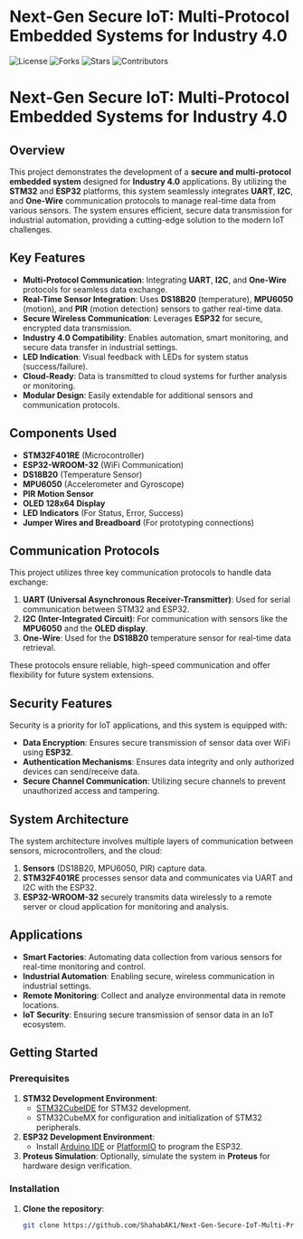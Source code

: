 # Next-Gen Secure IoT: Multi-Protocol Embedded Systems for Industry 4.0
![License](https://img.shields.io/badge/License-MIT%20(2024%20Shahab%20A.K.)-yellow.svg)
![Forks](https://img.shields.io/github/forks/ShahabAK1/Next-Gen-Secure-IoT-Multi-Protocol-Embedded-Systems-for-Industry-4.0?style=social)
![Stars](https://img.shields.io/github/stars/ShahabAK1/Next-Gen-Secure-IoT-Multi-Protocol-Embedded-Systems-for-Industry-4.0?style=social)
![Contributors](https://img.shields.io/github/contributors/ShahabAK1/Next-Gen-Secure-IoT-Multi-Protocol-Embedded-Systems-for-Industry-4.0)




# Next-Gen Secure IoT: Multi-Protocol Embedded Systems for Industry 4.0

## Overview
This project demonstrates the development of a **secure and multi-protocol embedded system** designed for **Industry 4.0** applications. By utilizing the **STM32** and **ESP32** platforms, this system seamlessly integrates **UART**, **I2C**, and **One-Wire** communication protocols to manage real-time data from various sensors. The system ensures efficient, secure data transmission for industrial automation, providing a cutting-edge solution to the modern IoT challenges.

## Key Features
- **Multi-Protocol Communication**: Integrating **UART**, **I2C**, and **One-Wire** protocols for seamless data exchange.
- **Real-Time Sensor Integration**: Uses **DS18B20** (temperature), **MPU6050** (motion), and **PIR** (motion detection) sensors to gather real-time data.
- **Secure Wireless Communication**: Leverages **ESP32** for secure, encrypted data transmission.
- **Industry 4.0 Compatibility**: Enables automation, smart monitoring, and secure data transfer in industrial settings.
- **LED Indication**: Visual feedback with LEDs for system status (success/failure).
- **Cloud-Ready**: Data is transmitted to cloud systems for further analysis or monitoring.
- **Modular Design**: Easily extendable for additional sensors and communication protocols.

## Components Used
- **STM32F401RE** (Microcontroller)
- **ESP32-WROOM-32** (WiFi Communication)
- **DS18B20** (Temperature Sensor)
- **MPU6050** (Accelerometer and Gyroscope)
- **PIR Motion Sensor**
- **OLED 128x64 Display**
- **LED Indicators** (For Status, Error, Success)
- **Jumper Wires and Breadboard** (For prototyping connections)

## Communication Protocols
This project utilizes three key communication protocols to handle data exchange:
1. **UART (Universal Asynchronous Receiver-Transmitter)**: Used for serial communication between STM32 and ESP32.
2. **I2C (Inter-Integrated Circuit)**: For communication with sensors like the **MPU6050** and the **OLED display**.
3. **One-Wire**: Used for the **DS18B20** temperature sensor for real-time data retrieval.

These protocols ensure reliable, high-speed communication and offer flexibility for future system extensions.

## Security Features
Security is a priority for IoT applications, and this system is equipped with:
- **Data Encryption**: Ensures secure transmission of sensor data over WiFi using **ESP32**.
- **Authentication Mechanisms**: Ensures data integrity and only authorized devices can send/receive data.
- **Secure Channel Communication**: Utilizing secure channels to prevent unauthorized access and tampering.

## System Architecture
The system architecture involves multiple layers of communication between sensors, microcontrollers, and the cloud:
1. **Sensors** (DS18B20, MPU6050, PIR) capture data.
2. **STM32F401RE** processes sensor data and communicates via UART and I2C with the ESP32.
3. **ESP32-WROOM-32** securely transmits data wirelessly to a remote server or cloud application for monitoring and analysis.

## Applications
- **Smart Factories**: Automating data collection from various sensors for real-time monitoring and control.
- **Industrial Automation**: Enabling secure, wireless communication in industrial settings.
- **Remote Monitoring**: Collect and analyze environmental data in remote locations.
- **IoT Security**: Ensuring secure transmission of sensor data in an IoT ecosystem.

## Getting Started

### Prerequisites
1. **STM32 Development Environment**: 
   - [STM32CubeIDE](https://www.st.com/en/development-tools/stm32cubeide.html) for STM32 development.
   - STM32CubeMX for configuration and initialization of STM32 peripherals.
2. **ESP32 Development Environment**:
   - Install [Arduino IDE](https://www.arduino.cc/en/software) or [PlatformIO](https://platformio.org/) to program the ESP32.
3. **Proteus Simulation**: Optionally, simulate the system in **Proteus** for hardware design verification.

### Installation

1. **Clone the repository**:
   ```bash
   git clone https://github.com/ShahabAK1/Next-Gen-Secure-IoT-Multi-Protocol-Embedded-Systems-for-Industry-4.0.git
